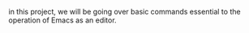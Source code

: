 in this project, we will be going over basic commands essential to the operation of Emacs as an editor.  